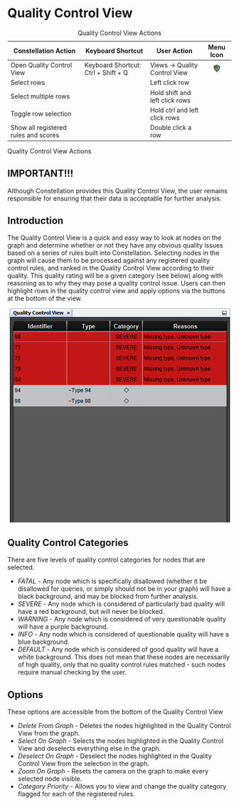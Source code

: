 # Quality Control View

<table data-border="1">
<caption>Quality Control View Actions</caption>
<thead>
<tr class="header">
<th scope="col">Constellation Action</th>
<th scope="col">Keyboard Shortcut</th>
<th scope="col">User Action</th>
<th style="text-align: center;" scope="col">Menu Icon</th>
</tr>
</thead>
<tbody>
<tr class="odd">
<td>Open Quality Control View</td>
<td>Keyboard Shortcut: Ctrl + Shift + Q</td>
<td>Views -&gt; Quality Control View</td>
<td style="text-align: center;"><img src="../resources/quality-control-view.png" width="16" height="16" alt="Quality Control View Icon" /></td>
</tr>
<tr class="even">
<td>Select rows</td>
<td></td>
<td>Left click row</td>
<td style="text-align: center;"></td>
</tr>
<tr class="odd">
<td>Select multiple rows</td>
<td></td>
<td>Hold shift and left click rows</td>
<td style="text-align: center;"></td>
</tr>
<tr class="even">
<td>Toggle row selection</td>
<td></td>
<td>Hold ctrl and left click rows</td>
<td style="text-align: center;"></td>
</tr>
<tr class="odd">
<td>Show all registered rules and scores</td>
<td></td>
<td>Double click a row</td>
<td style="text-align: center;"></td>
</tr>
</tbody>
</table>

Quality Control View Actions

## IMPORTANT!!!

Although Constellation provides this Quality Control View, the user
remains responsible for ensuring that their data is acceptable for
further analysis.

## Introduction

The Quality Control View is a quick and easy way to look at nodes on the
graph and determine whether or not they have any obvious quality issues
based on a series of rules built into Constellation. Selecting nodes in
the graph will cause them to be processed against any registered quality
control rules, and ranked in the Quality Control View according to their
quality. This quality rating will be a given category (see below) along
with reasoning as to why they may pose a quality control issue. Users
can then highlight rows in the quality control view and apply options
via the buttons at the bottom of the view.

<div style="text-align: center">

![Quality Control View](resources/QualityControlView.png)

</div>

## Quality Control Categories

There are five levels of quality control categories for nodes that are
selected.

-   *FATAL* - Any node which is specifically disallowed (whether it be
    disallowed for queries, or simply should not be in your graph) will
    have a black background, and may be blocked from further analysis.
-   *SEVERE* - Any node which is considered of particularly bad quality
    will have a red background, but will never be blocked.
-   *WARNING* - Any node which is considered of very questionable
    quality will have a purple background.
-   *INFO* - Any node which is considered of questionable quality will
    have a blue background.
-   *DEFAULT* - Any node which is considered of good quality will have a
    white background. This does not mean that these nodes are
    necessarily of high quality, only that no quality control rules
    matched - such nodes require manual checking by the user.

## Options

These options are accessible from the bottom of the Quality Control View

-   *Delete From Graph* - Deletes the nodes highlighted in the Quality
    Control View from the graph.
-   *Select On Graph* - Selects the nodes highlighted in the Quality
    Control View and deselects everything else in the graph.
-   *Deselect On Graph* - Deselect the nodes highlighted in the Quality
    Control View from the selection in the graph.
-   *Zoom On Graph* - Resets the camera on the graph to make every
    selected node visible.
-   *Category Priority* - Allows you to view and change the quality
    category flagged for each of the registered rules.
